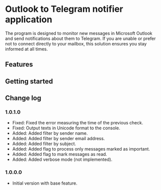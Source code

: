 # Outlook to Telegram notifier application

The program is designed to monitor new messages in Microsoft Outlook and send notifications about them to Telegram. If you are unable or prefer not to connect directly to your mailbox, this solution ensures you stay informed at all times.

## Features

## Getting started

## Change log

### 1.0.1.0

- Fixed: Fixed the error measuring the time of the previous check.
- Fixed: Output texts in Unicode format to the console.
- Added: Added filter by sender name.
- Added: Added filter by sender email address.
- Added: Added filter by subject.
- Added: Added flag to process only messages marked as important.
- Added: Added flag to mark messages as read.
- Added: Added verbose mode (not implemented).

### 1.0.0.0

- Initial version with base feature.